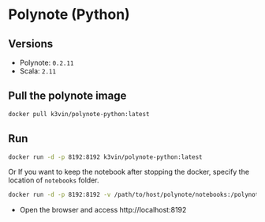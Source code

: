 # Polynote (Python)

## Versions
* Polynote: `0.2.11`
* Scala: `2.11`

## Pull the polynote image
  ```bash
  docker pull k3vin/polynote-python:latest
  ```

## Run
  ```bash
  docker run -d -p 8192:8192 k3vin/polynote-python:latest
  ```
  Or If you want to keep the notebook after stopping the docker, specify the location of `notebooks` folder.
  ```bash
  docker run -d -p 8192:8192 -v /path/to/host/polynote/notebooks:/polynote/notebooks k3vin/polynote-python:latest
  ``` 

* Open the browser and access http://localhost:8192
